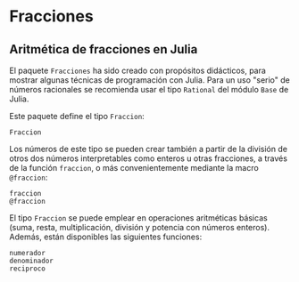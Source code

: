 # Fracciones

## Aritmética de fracciones en Julia

El paquete `Fracciones` ha sido creado con propósitos didácticos, para mostrar
algunas técnicas de programación con Julia.
Para un uso "serio" de números racionales se recomienda usar el tipo `Rational`
del módulo `Base` de Julia.

Este paquete define el tipo `Fraccion`:

```@docs
Fraccion
```

Los números de este tipo se pueden crear también a partir de la división de
otros dos números interpretables como enteros u otras fracciones, a través de
la función `fraccion`, o más convenientemente mediante la macro `@fraccion`:

```@docs
fraccion
@fraccion
```

El tipo `Fraccion` se puede emplear en operaciones aritméticas básicas
(suma, resta, multiplicación, división y potencia con números enteros).
Además, están disponibles las siguientes funciones:

```@docs
numerador
denominador
reciproco
```
